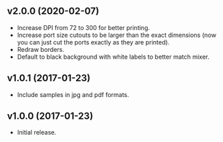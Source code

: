 v2.0.0 (2020-02-07)
--------------------
* Increase DPI from 72 to 300 for better printing.
* Increase port size cutouts to be larger than the exact dimensions (now you can just cut the ports exactly as they are printed).
* Redraw borders.
* Default to black background with white labels to better match mixer.

v1.0.1 (2017-01-23)
--------------------
* Include samples in jpg and pdf formats.

v1.0.0 (2017-01-23)
--------------------
* Initial release.